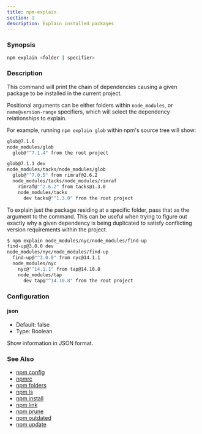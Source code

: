 ```yaml
---
title: npm-explain
section: 1
description: Explain installed packages
---
```


### Synopsis

```bash
npm explain <folder | specifier>
```

### Description

This command will print the chain of dependencies causing a given package
to be installed in the current project.

Positional arguments can be either folders within `node_modules`, or
`name@version-range` specifiers, which will select the dependency
relationships to explain.

For example, running `npm explain glob` within npm's source tree will show:

```bash
glob@7.1.6
node_modules/glob
  glob@"^7.1.4" from the root project

glob@7.1.1 dev
node_modules/tacks/node_modules/glob
  glob@"^7.0.5" from rimraf@2.6.2
  node_modules/tacks/node_modules/rimraf
    rimraf@"^2.6.2" from tacks@1.3.0
    node_modules/tacks
      dev tacks@"^1.3.0" from the root project
```

To explain just the package residing at a specific folder, pass that as the
argument to the command.  This can be useful when trying to figure out
exactly why a given dependency is being duplicated to satisfy conflicting
version requirements within the project.

```bash
$ npm explain node_modules/nyc/node_modules/find-up
find-up@3.0.0 dev
node_modules/nyc/node_modules/find-up
  find-up@"^3.0.0" from nyc@14.1.1
  node_modules/nyc
    nyc@"^14.1.1" from tap@14.10.8
    node_modules/tap
      dev tap@"^14.10.8" from the root project
```

### Configuration

#### json

* Default: false
* Type: Boolean

Show information in JSON format.

### See Also

* [npm config](/commands/npm-config)
* [npmrc](/configuring-npm/npmrc)
* [npm folders](/configuring-npm/folders)
* [npm ls](/commands/npm-ls)
* [npm install](/commands/npm-install)
* [npm link](/commands/npm-link)
* [npm prune](/commands/npm-prune)
* [npm outdated](/commands/npm-outdated)
* [npm update](/commands/npm-update)
